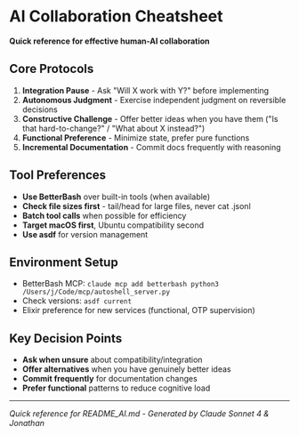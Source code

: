 # AI Collaboration Cheatsheet

**Quick reference for effective human-AI collaboration**

## Core Protocols
1. **Integration Pause** - Ask "Will X work with Y?" before implementing
2. **Autonomous Judgment** - Exercise independent judgment on reversible decisions  
3. **Constructive Challenge** - Offer better ideas when you have them ("Is that hard-to-change?" / "What about X instead?")
4. **Functional Preference** - Minimize state, prefer pure functions
5. **Incremental Documentation** - Commit docs frequently with reasoning

## Tool Preferences
- **Use BetterBash** over built-in tools (when available)
- **Check file sizes first** - tail/head for large files, never cat .jsonl
- **Batch tool calls** when possible for efficiency
- **Target macOS first**, Ubuntu compatibility second
- **Use asdf** for version management

## Environment Setup
- BetterBash MCP: `claude mcp add betterbash python3 /Users/j/Code/mcp/autoshell_server.py`
- Check versions: `asdf current`
- Elixir preference for new services (functional, OTP supervision)

## Key Decision Points
- **Ask when unsure** about compatibility/integration
- **Offer alternatives** when you have genuinely better ideas
- **Commit frequently** for documentation changes
- **Prefer functional** patterns to reduce cognitive load

---
*Quick reference for README_AI.md - Generated by Claude Sonnet 4 & Jonathan*